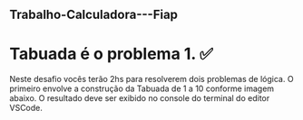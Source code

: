 ## Trabalho-Calculadora---Fiap

# Tabuada é o problema 1. ✅

Neste desafio vocês terão 2hs para resolverem dois problemas de lógica.
O primeiro envolve a construção da Tabuada de 1 a 10 conforme imagem abaixo. O resultado deve ser exibido no console do terminal do editor VSCode.

